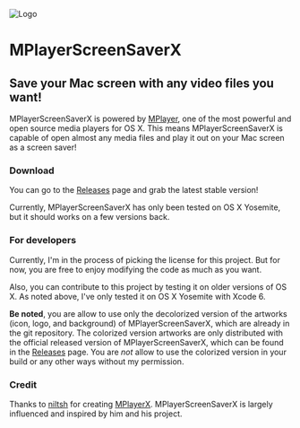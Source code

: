 ![Logo](http://mutun.in.th/projects/mpssx/logo200.png)
# MPlayerScreenSaverX #
## Save your Mac screen with any video files you want! ##

MPlayerScreenSaverX is powered by [MPlayer](http://www.mplayerhq.hu), one of the most powerful and open source media players for OS X. This means MPlayerScreenSaverX is capable of open almost any media files and play it out on your Mac screen as a screen saver!

### Download ###
You can go to the [Releases](https://github.com/iAmMutun/MPlayerScreenSaverX/releases) page and grab the latest stable version!

Currently, MPlayerScreenSaverX has only been tested on OS X Yosemite, but it should works on a few versions back.

### For developers ###
Currently, I'm in the process of picking the license for this project. But for now, you are free to enjoy modifying the code as much as you want. 

Also, you can contribute to this project by testing it on older versions of OS X. As noted above, I've only tested it on OS X Yosemite with Xcode 6.

**Be noted**, you are allow to use only the decolorized version of the artworks (icon, logo, and background) of MPlayerScreenSaverX, which are already in the git repository. The colorized version artworks are only distributed with the official released version of MPlayerScreenSaverX, which can be found in the [Releases](https://github.com/iAmMutun/MPlayerScreenSaverX/releases) page. You are *not* allow to use the colorized version in your build or any other ways without my permission.

### Credit ###
Thanks to [niltsh](https://github.com/niltsh) for creating [MPlayerX](http://mplayerx.org). MPlayerScreenSaverX is largely influenced and inspired by him and his project.
